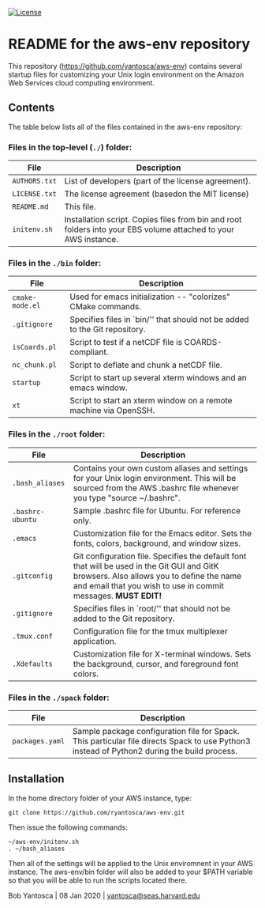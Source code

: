 [![License](https://img.shields.io/badge/License-MIT-blue.svg)](https://github.com/yantosca/aws-env/blob/master/LICENSE.txt)

# README for the aws-env repository

This repository (https://github.com/yantosca/aws-env) contains several startup files for customizing your Unix login environment on the Amazon Web Services cloud computing environment.

## Contents
The table below lists all of the files contained in the aws-env repository:

### Files in the top-level (```./```) folder:

|File | Description|
|-------|------|
|`AUTHORS.txt` |List of developers (part of the license agreement).| 
|`LICENSE.txt`|The license agreement (basedon the MIT license)
|`README.md`|This file.|
|`initenv.sh`|Installation script.  Copies files from bin and root folders into your EBS volume attached to your AWS instance.|

### Files in the ```./bin``` folder:

|File|Description|
|---|---|
|`cmake-mode.el`|Used for emacs initialization -- "colorizes" CMake commands.|
|`.gitignore`|Specifies files in `bin/'' that should not be added to the Git repository.|
|`isCoards.pl`|Script to test if a netCDF file is COARDS-compliant.|
|`nc_chunk.pl`|Script to deflate and chunk a netCDF file.|
|`startup`|Script to start up several xterm windows and an emacs window.|
|`xt`|Script to start an xterm window on a remote machine via OpenSSH.|

### Files in the ```./root``` folder:

|File|Description|
|---|---|
|`.bash_aliases` |Contains your own custom aliases and settings for your Unix login environment.  This will be sourced from the AWS .bashrc file whenever you type "source ~/.bashrc".|
|`.bashrc-ubuntu` |Sample .bashrc file for Ubuntu.  For reference only.|
|`.emacs`|Customization file for the Emacs editor.  Sets the fonts, colors, background, and window sizes.|
|`.gitconfig`|Git configuration file.  Specifies the default font that will be used in the Git GUI and GitK browsers.  Also allows you to define the name and email that you wish to use in commit messages. __MUST EDIT!__
|`.gitignore`|Specifies files in `root/'' that should not be added to the Git repository.|
|`.tmux.conf`|Configuration file for the tmux multiplexer application.|
|`.Xdefaults`|Customization file for X-terminal windows.  Sets the background, cursor, and foreground font colors.|

### Files in the ```./spack``` folder:

|File|Description|
|---|---|
|`packages.yaml` |Sample package configuration file for Spack.  This particular file directs Spack to use Python3 instead of Python2 during the build process.|

## Installation

In the home directory folder of your AWS instance, type:

```  
git clone https://github.com/ryantosca/aws-env.git
```
Then issue the following commands:
```
~/aws-env/initenv.sh
. ~/bash_aliases
``` 
Then all of the settings will be applied to the Unix enviromnent in your AWS instance.  The aws-env/bin folder will also be added to your $PATH variable so that you will be able to run the scripts located there.

Bob Yantosca | 08 Jan 2020 | yantosca@seas.harvard.edu
